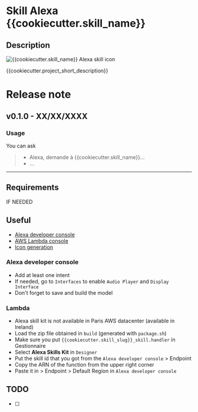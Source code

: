 # Skill Alexa {{cookiecutter.skill_name}}

## Description

![{{cookiecutter.skill_name}} Alexa skill icon](/icons/icon_108.png)

{{cookiecutter.project_short_description}}

# Release note

## v0.1.0 - XX/XX/XXXX

### Usage

You can ask 

> - Alexa, demande à {{cookiecutter.skill_name}}...
> - ...


-------------------------------

## Requirements

IF NEEDED

## Useful

- [Alexa developer console](https://developer.amazon.com/alexa/console/ask)
- [AWS Lambda console](https://eu-west-1.console.aws.amazon.com/lambda/home?region=eu-west-1)
- [Icon generation](https://developer.amazon.com/fr/docs/tools/icon-builder.html)

### Alexa developer console

- Add at least one intent
- If needed, go to `Interfaces` to enable `Audio Player` and `Display Interface`
- Don't forget to save and build the model

### Lambda 

- Alexa skill kit is not available in Paris AWS datacenter (available in Ireland)
- Load the zip file obtained in `build` (generated with `package.sh`)
- Make sure you put `{{cookiecutter.skill_slug}}_skill.handler` in Gestionnaire
- Select **Alexa Skills Kit** in `Designer`
- Put the skill id that you got from the `Alexa developer console` > Endpoint
- Copy the ARN of the function from the upper right corner
- Paste it in > Endpoint > Default Region in `Alexa developer console`

## TODO

- [ ] 